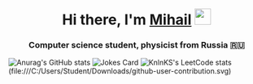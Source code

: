 <h1 align="center">Hi there, I'm <a href="https://t.me/Hhda122" target="_blank">Mihail</a> 
<img src="https://github.com/blackcater/blackcater/raw/main/images/Hi.gif" height="32"/></h1>
<h3 align="center">Computer science student, physicist from Russia 🇷🇺</h3>

![Anurag's GitHub stats](https://github-readme-stats.vercel.app/api?username=Alienmisha)
![Jokes Card](https://readme-jokes.vercel.app/api)
![KnlnKS's LeetCode stats](https://leetcode-stats-six.vercel.app/api?username=0ngd92DPgH)
(file:///C:/Users/Student/Downloads/github-user-contribution.svg)

